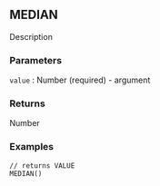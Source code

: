 ## MEDIAN

Description

### Parameters
`value` : Number (required) - argument

### Returns
Number

### Examples
```
// returns VALUE
MEDIAN()
```